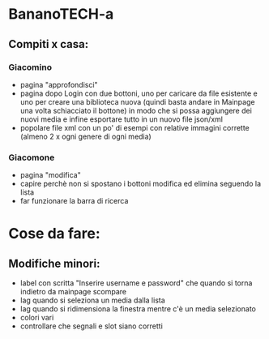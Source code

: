 # BananoTECH-a
## Compiti x casa:

### Giacomino
- pagina "approfondisci"
- pagina dopo Login con due bottoni, uno per caricare da file esistente e uno per creare una biblioteca nuova (quindi basta andare in Mainpage una volta schiacciato il bottone) in modo che si possa aggiungere dei nuovi media e infine esportare tutto in un nuovo file json/xml
- popolare file xml con un po' di esempi con relative immagini corrette (almeno 2 x ogni genere di ogni media)

### Giacomone
- pagina "modifica"
- capire perchè non si spostano i bottoni modifica ed elimina seguendo la lista
- far funzionare la barra di ricerca

# Cose da fare:


## Modifiche minori:
- label con scritta "Inserire username e password" che quando si torna indietro da mainpage scompare
- lag quando si seleziona un media dalla lista
- lag quando si ridimensiona la finestra mentre c'è un media selezionato
- colori vari
- controllare che segnali e slot siano corretti
